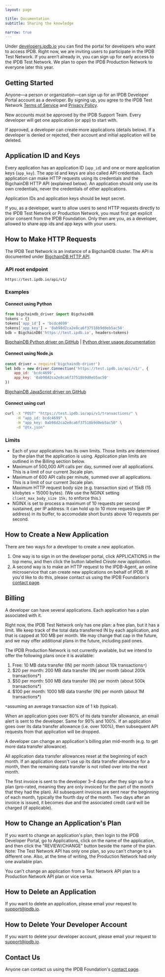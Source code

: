 ```yaml
---
layout: page

title: Documentation
subtitle: Sharing the knowledge

narrow: true
---
```


Under [developers.ipdb.io](https://developers.ipdb.io) you can find the portal for developers who want to access IPDB. Right now, we are inviting users to participate in the IPDB Test Network. If you aren’t already in, you can sign up for early access to the IPDB Test Network. We plan to open the IPDB Production Network to everyone later this year.

## Getting Started

Anyone—a person or organization—can sign up for an IPDB Developer Portal account as a developer. By signing up, you agree to the IPDB Test Network [Terms of Service](/terms/) and [Privacy Policy](/privacy/).

New accounts must be approved by the IPDB Support Team. Every developer will get one application (or app) to start with.

If approved, a developer can create more applications (details below). If a developer is denied or rejected, their account and initial application will be deleted.

## Application ID and Keys

Every application has an application ID (`app_id`) and one or more application keys (`app_key`). The app id and keys are also called API credentials. Each application can make HTTP requests using its credentials and the BigchainDB HTTP API (explained below). An application should only use its own credentials, never the credentials of other applications.

Application IDs and application keys should be kept secret.

If you, as a developer, want to allow users to send HTTP requests directly to the IPDB Test Network or Production Network, you must first get explicit prior consent from the IPDB Foundation. Only then are you, as a developer, allowed to share app ids and app keys with your users.

## How to Make HTTP Requests

The IPDB Test Network is an instance of a BigchainDB cluster. The API is documented under [BigchainDB HTTP API](https://docs.bigchaindb.com/projects/server/en/latest/drivers-clients/http-client-server-api.html).

### API root endpoint

```
https://test.ipdb.io/api/v1/
```

### Examples

#### Connect using Python

```python
from bigchaindb_driver import BigchainDB
tokens = {}
tokens['app_id'] = 'bcdc4699'
tokens['app_key'] = '0ab98d2ca2e8ca6f37518b9d0eb5ac50'
bdb = BigchainDB('https://test.ipdb.io', headers=tokens)
```
[BigchainDB Python driver on GitHub](https://github.com/bigchaindb/bigchaindb-driver) | [Python driver usage documentation](https://docs.bigchaindb.com/projects/py-driver/en/master/usage.html)

#### Connect using Node.js

```js
const driver = require('bigchaindb-driver')
let bdb = new driver.Connection('https://test.ipdb.io/api/v1/', {
    app_id: 'bcdc4699',
    app_key: '0ab98d2ca2e8ca6f37518b9d0eb5ac50'
})
```
[BigchainDB JavaScript driver on GitHub](https://github.com/bigchaindb/js-bigchaindb-driver)

#### Connect using curl

```bash
curl -X "POST" "https://test.ipdb.io/api/v1/transactions/" \
     -H "app_id: bcdc4699" \
     -H "app_key: 0ab98d2ca2e8ca6f37518b9d0eb5ac50" \
     -d "@tx.json"
```

### Limits

- Each of your applications has its own limits. Those limits are determined by the plan that the application is using. Application plan limits are outlined in the Billing section below.
- Maximum of 500,000 API calls per day, summed over all applications. This is a limit of our current 3scale plan.
- Maximum of 600 API calls per minute, summed over all applications. This is a limit of our current 3scale plan.
- Maximum HTTP request body size (e.g. transaction size) of 15kB (15 kilobytes = 15000 bytes). (We use the NGINX setting `client_max_body_size 15k;` to enforce this.)
- NGINX is set to process a maximum of 10 requests per second sustained, per IP address. It can hold up to 10 more requests (per IP address) in its buffer, to accomodate short bursts above 10 requests per second.

## How to Create a New Application

There are two ways for a developer to create a new application.

1. One way is to sign in on the developer portal, click APPLICATIONS in the top menu, and then click the button labelled *Create new application*.
2. A second way is to make an HTTP request to the IPDB-Agent, an online microservice that can create new applications on behalf of IPDB. If you'd like to do this, please contact us using the IPDB Foundation's [contact page](/contact/).

## Billing

A developer can have several applications. Each application has a plan associated with it.

Right now, the IPDB Test Network only has one plan: a free plan, but it has a limit. We keep track of the total data transferred IN by each application, and that is capped at 100 MB per month. We may change that cap in the future, and we may offer additional plans in the future, including paid ones.

The IPDB Production Network is not currently available, but we intend to offer the following plans once it is available:

1. Free: 10 MB data transfer (IN) per month (about 10k transactions`*`)
2. $20 per month: 200 MB data transfer (IN) per month (about 200k transactions*)
3. $50 per month: 500 MB data transfer (IN) per month (about 500k transactions*)
4. $100 per month: 1000 MB data transfer (IN) per month (about 1M transactions*)

`*`assuming an average transaction size of 1 kb (typical).

When an application goes over 80% of its data transfer allowance, an email alert is sent to the developer. Same for 90% and 100%. If an application goes over its data transfer allowance (i.e. over 100%), then subsequent API requests from that application will be dropped.

A developer can change an application's billing plan mid-month (e.g. to get more data transfer allowance).

All application data transfer allowances reset at the beginning of each month. If an application doesn't use up its data transfer allowance for a month, then the remaining data transfer is not rolled over into the next month.

The first invoice is sent to the developer 3–4 days after they sign up for a plan (pro-rated, meaning they are only invoiced for the part of the month that they had the plan). All subsequent invoices are sent near the beginning of each month, typically the fourth day of the month. Two days after an invoice is issued, it becomes due and the associated credit card will be charged (if applicable).

## How to Change an Application's Plan

If you want to change an application's plan, then login to the IPDB Developer Portal, go to Applications, click on the name of the application, and then click the "REVIEW/CHANGE" button beside the name of the plan. Note: The Test Network API has only one plan, so you can't change to a different one. Also, at the time of writing, the Production Network had only one available plan.

You can't change an application from a Test Network API plan to a Production Network API plan or vice versa.

## How to Delete an Application

If you want to delete an application, please email your request to support@ipdb.io.

## How to Delete Your Developer Account

If you want to delete your developer account, please email your request to [support@ipdb.io](mailto:support@ipdb.io).

## Contact Us

Anyone can contact us using the IPDB Foundation's [contact page](/contact/).
